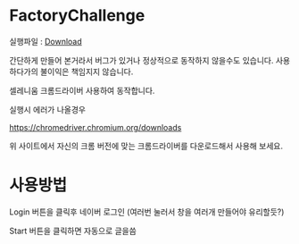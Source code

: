 # FactoryChallenge

실행파일 : [Download](https://github.com/jikjky/FactoryChallenge/Release.zip)

간단하게 만들어 본거라서 버그가 있거나 정상적으로 동작하지 않을수도 있습니다.
사용하다가의 불이익은 책임지지 않습니다.


셀레니움 크롬드라이버 사용하여 동작합니다.

실행시 에러가 나올경우

https://chromedriver.chromium.org/downloads

위 사이트에서 자신의 크롬 버전에 맞는 크롬드라이버를 다운로드해서 사용해 보세요.

# 사용방법

Login 버튼을 클릭후 네이버 로그인 (여러번 눌러서 창을 여러개 만들어야 유리할듯?)

Start 버튼을 클릭하면 자동으로 글을씀
